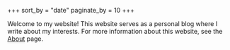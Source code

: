 +++
sort_by = "date"
paginate_by = 10
+++

Welcome to my website! This website serves as a personal blog where I write
about my interests. For more information about this website, see
the [About](/about) page.
